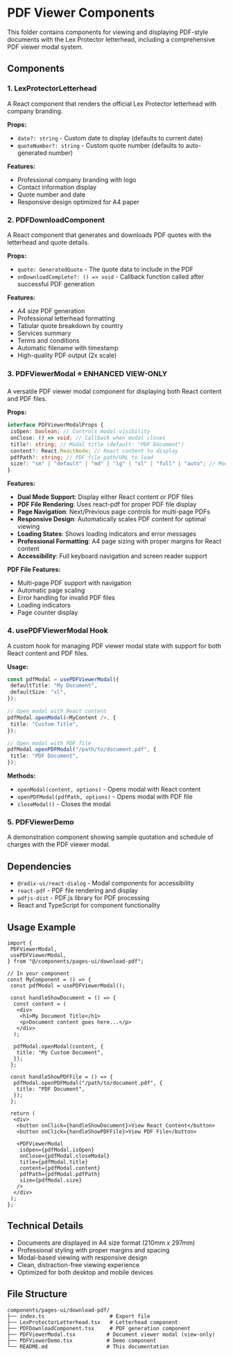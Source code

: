 # PDF Viewer Components

This folder contains components for viewing and displaying PDF-style documents with the Lex Protector letterhead, including a comprehensive PDF viewer modal system.

## Components

### 1. LexProtectorLetterhead

A React component that renders the official Lex Protector letterhead with company branding.

**Props:**

- `date?: string` - Custom date to display (defaults to current date)
- `quoteNumber?: string` - Custom quote number (defaults to auto-generated number)

**Features:**

- Professional company branding with logo
- Contact information display
- Quote number and date
- Responsive design optimized for A4 paper

### 2. PDFDownloadComponent

A React component that generates and downloads PDF quotes with the letterhead and quote details.

**Props:**

- `quote: GeneratedQuote` - The quote data to include in the PDF
- `onDownloadComplete?: () => void` - Callback function called after successful PDF generation

**Features:**

- A4 size PDF generation
- Professional letterhead formatting
- Tabular quote breakdown by country
- Services summary
- Terms and conditions
- Automatic filename with timestamp
- High-quality PDF output (2x scale)

### 3. PDFViewerModal ⭐ ENHANCED VIEW-ONLY

A versatile PDF viewer modal component for displaying both React content and PDF files.

**Props:**

```typescript
interface PDFViewerModalProps {
 isOpen: boolean; // Controls modal visibility
 onClose: () => void; // Callback when modal closes
 title?: string; // Modal title (default: "PDF Document")
 content?: React.ReactNode; // React content to display
 pdfPath?: string; // PDF file path/URL to load
 size?: "sm" | "default" | "md" | "lg" | "xl" | "full" | "auto"; // Modal size
}
```

**Features:**

- **Dual Mode Support**: Display either React content or PDF files
- **PDF File Rendering**: Uses react-pdf for proper PDF file display
- **Page Navigation**: Next/Previous page controls for multi-page PDFs
- **Responsive Design**: Automatically scales PDF content for optimal viewing
- **Loading States**: Shows loading indicators and error messages
- **Professional Formatting**: A4 page sizing with proper margins for React content
- **Accessibility**: Full keyboard navigation and screen reader support

**PDF File Features:**

- Multi-page PDF support with navigation
- Automatic page scaling
- Error handling for invalid PDF files
- Loading indicators
- Page counter display

### 4. usePDFViewerModal Hook

A custom hook for managing PDF viewer modal state with support for both React content and PDF files.

**Usage:**

```typescript
const pdfModal = usePDFViewerModal({
 defaultTitle: "My Document",
 defaultSize: "xl",
});

// Open modal with React content
pdfModal.openModal(<MyContent />, {
 title: "Custom Title",
});

// Open modal with PDF file
pdfModal.openPDFModal("/path/to/document.pdf", {
 title: "PDF Document",
});
```

**Methods:**

- `openModal(content, options)` - Opens modal with React content
- `openPDFModal(pdfPath, options)` - Opens modal with PDF file
- `closeModal()` - Closes the modal

### 5. PDFViewerDemo

A demonstration component showing sample quotation and schedule of charges with the PDF viewer modal.

## Dependencies

- `@radix-ui/react-dialog` - Modal components for accessibility
- `react-pdf` - PDF file rendering and display
- `pdfjs-dist` - PDF.js library for PDF processing
- React and TypeScript for component functionality

## Usage Example

```tsx
import {
 PDFViewerModal,
 usePDFViewerModal,
} from "@/components/pages-ui/download-pdf";

// In your component
const MyComponent = () => {
 const pdfModal = usePDFViewerModal();

 const handleShowDocument = () => {
  const content = (
   <div>
    <h1>My Document Title</h1>
    <p>Document content goes here...</p>
   </div>
  );

  pdfModal.openModal(content, {
   title: "My Custom Document",
  });
 };

 const handleShowPDFFile = () => {
  pdfModal.openPDFModal("/path/to/document.pdf", {
   title: "PDF Document",
  });
 };

 return (
  <div>
   <button onClick={handleShowDocument}>View React Content</button>
   <button onClick={handleShowPDFFile}>View PDF File</button>

   <PDFViewerModal
    isOpen={pdfModal.isOpen}
    onClose={pdfModal.closeModal}
    title={pdfModal.title}
    content={pdfModal.content}
    pdfPath={pdfModal.pdfPath}
    size={pdfModal.size}
   />
  </div>
 );
};
```

## Technical Details

- Documents are displayed in A4 size format (210mm x 297mm)
- Professional styling with proper margins and spacing
- Modal-based viewing with responsive design
- Clean, distraction-free viewing experience
- Optimized for both desktop and mobile devices

## File Structure

```directory
components/pages-ui/download-pdf/
├── index.ts                     # Export file
├── LexProtectorLetterhead.tsx   # Letterhead component
├── PDFDownloadComponent.tsx     # PDF generation component
├── PDFViewerModal.tsx          # Document viewer modal (view-only)
├── PDFViewerDemo.tsx           # Demo component
└── README.md                   # This documentation
```
